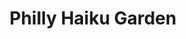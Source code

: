 ---
pid: LS154
title: Philly Haiku Garden
location_transcription: Ben Franklin Pkwy Logan to Museum
zipcode: '87501'
outside_phl: 'Santa Fe NM '
neighborhood: 
age: '53'
age_range: 50-59
instagram: 
image_file_name: LS_154.jpg
proposal_transcription: Poets will be invited to write haiku poems that have some
  relationships to Phila. (obvious or not). Those chosen will be etched into porcelain
  //stones// + then placed in the grass median so walkers can stop and read and meditate
  etc.  (modeled after Santa Fe Community College (NM))
topic: Art
topic_summary: '0'
type: Garden,Space,Stumble Stone
keywords_other: 
credit: Helga + Grey
image_labels: 
twitter: 
facebook: 
permalink: "/monuments/ls154/"
layout: item-page
---